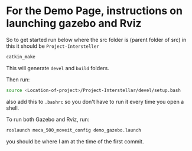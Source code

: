 # For the Demo Page, instructions on launching gazebo and Rviz

So to get started run below where the src folder is (parent folder of src) in this it should be `Project-Intersteller`

```bash
catkin_make
```

This will generate `devel` and `build` folders.

Then run:

```bash
source <Location-of-project>/Project-Interstellar/devel/setup.bash
```
also add this to `.bashrc` so you don't have to run it every time you open a shell.

To run both Gazebo and Rviz, run:

```bash
roslaunch meca_500_moveit_config demo_gazebo.launch 
```

you should be where I am at the time of the first commit.